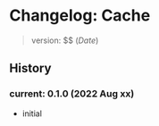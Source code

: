 # Changelog: Cache

> version: $$ ($Date$)

## History

### current: 0.1.0 (2022 Aug xx)

- initial

